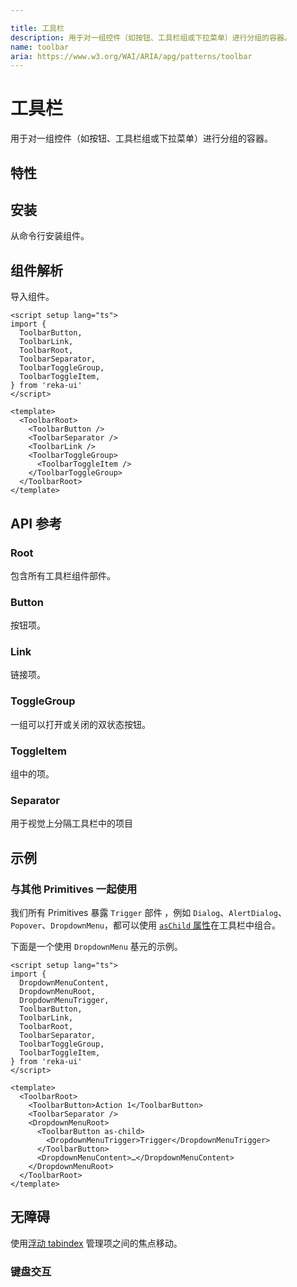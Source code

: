 ```yaml
---

title: 工具栏
description: 用于对一组控件（如按钮、工具栏组或下拉菜单）进行分组的容器。
name: toolbar
aria: https://www.w3.org/WAI/ARIA/apg/patterns/toolbar
---
```


# 工具栏

<Description>
用于对一组控件（如按钮、工具栏组或下拉菜单）进行分组的容器。
</Description>

<ComponentPreview name="Toolbar" />

## 特性

<Highlights :features="['全键盘导航']" />

## 安装

从命令行安装组件。

<InstallationTabs value="reka-ui" />

## 组件解析

导入组件。

```vue
<script setup lang="ts">
import {
  ToolbarButton,
  ToolbarLink,
  ToolbarRoot,
  ToolbarSeparator,
  ToolbarToggleGroup,
  ToolbarToggleItem,
} from 'reka-ui'
</script>

<template>
  <ToolbarRoot>
    <ToolbarButton />
    <ToolbarSeparator />
    <ToolbarLink />
    <ToolbarToggleGroup>
      <ToolbarToggleItem />
    </ToolbarToggleGroup>
  </ToolbarRoot>
</template>
```

## API 参考

### Root

包含所有工具栏组件部件。

<!-- @include: @/zh/meta/ToolbarRoot.md -->

<DataAttributesTable
  :data="[
    {
      attribute: '[data-orientation]',
      values: ['vertical', 'horizontal'],
    },
  ]"
/>

### Button

按钮项。

<!-- @include: @/zh/meta/ToolbarButton.md -->

<DataAttributesTable
  :data="[
    {
      attribute: '[data-orientation]',
      values: ['vertical', 'horizontal'],
    },
  ]"
/>

### Link

链接项。

<!-- @include: @/zh/meta/ToolbarLink.md -->

### ToggleGroup

一组可以打开或关闭的双状态按钮。

<!-- @include: @/zh/meta/ToolbarToggleGroup.md -->

<DataAttributesTable
  :data="[
    {
      attribute: '[data-orientation]',
      values: ['vertical', 'horizontal'],
    },
  ]"
/>

### ToggleItem

组中的项。

<!-- @include: @/zh/meta/ToolbarToggleItem.md -->

<DataAttributesTable
  :data="[
    {
      attribute: '[data-state]',
      values: ['on', 'off'],
    },
    {
      attribute: '[data-disabled]',
      values: '禁用时存在',
    },
    {
      attribute: '[data-orientation]',
      values: ['vertical', 'horizontal'],
    },
  ]"
/>

### Separator

用于视觉上分隔工具栏中的项目

<!-- @include: @/zh/meta/ToolbarSeparator.md -->

<DataAttributesTable
  :data="[
    {
      attribute: '[data-orientation]',
      values: ['vertical', 'horizontal'],
    },
  ]"
/>

## 示例

### 与其他 Primitives 一起使用

我们所有 Primitives 暴露 `Trigger` 部件 ，例如 `Dialog`、`AlertDialog`、`Popover`、`DropdownMenu`，都可以使用 [`asChild` 属性](/zh/docs/guides/composition)在工具栏中组合。

下面是一个使用 `DropdownMenu` 基元的示例。

```vue line=20-22
<script setup lang="ts">
import {
  DropdownMenuContent,
  DropdownMenuRoot,
  DropdownMenuTrigger,
  ToolbarButton,
  ToolbarLink,
  ToolbarRoot,
  ToolbarSeparator,
  ToolbarToggleGroup,
  ToolbarToggleItem,
} from 'reka-ui'
</script>

<template>
  <ToolbarRoot>
    <ToolbarButton>Action 1</ToolbarButton>
    <ToolbarSeparator />
    <DropdownMenuRoot>
      <ToolbarButton as-child>
        <DropdownMenuTrigger>Trigger</DropdownMenuTrigger>
      </ToolbarButton>
      <DropdownMenuContent>…</DropdownMenuContent>
    </DropdownMenuRoot>
  </ToolbarRoot>
</template>
```

## 无障碍

使用[浮动 tabindex](https://www.w3.org/TR/wai-aria-practices-1.2/examples/radio/radio.html) 管理项之间的焦点移动。

### 键盘交互

<KeyboardTable
  :data="[
    {
      keys: ['Tab'],
      description: '将焦点移动到组中的第一项。',
    },
    {
      keys: ['Space'],
      description: '激活/停用项目。',
    },
    {
      keys: ['Enter'],
      description: '激活/停用项目。',
    },
    {
      keys: ['ArrowDown'],
      description: '<span> 根据<Code>orientation</Code>将焦点移动到下一项。</span>',
    },
    {
      keys: ['ArrowRight'],
      description: '<span> 根据<Code>orientation</Code>将焦点移动到下一项。</span>',
    },
    {
      keys: ['ArrowUp'],
      description: '<span>根据<Code>orientation</Code>将焦点移动到上一项。</span>',
    },
    {
      keys: ['ArrowLeft'],
      description: '<span>根据<Code>orientation</Code>将焦点移动到上一项。</span>',
    },
    {
      keys: ['Home'],
      description: '<span>将焦点移至第一项。</span>',
    },
    {
      keys: ['End'],
      description: '<span>将焦点移至最后一项。</span>',
    },
  ]"
/>
